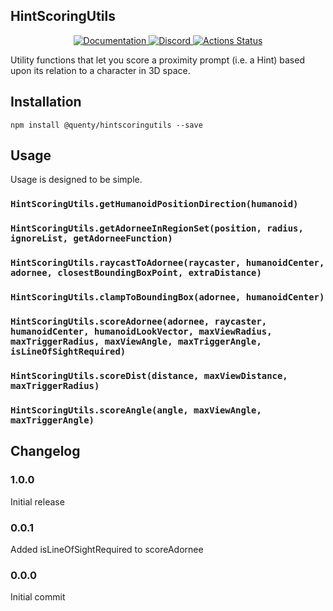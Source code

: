 ## HintScoringUtils
<div align="center">
  <a href="http://quenty.github.io/api/">
    <img src="https://img.shields.io/badge/docs-website-green.svg" alt="Documentation" />
  </a>
  <a href="https://discord.gg/mhtGUS8">
    <img src="https://img.shields.io/badge/discord-nevermore-blue.svg" alt="Discord" />
  </a>
  <a href="https://github.com/Quenty/NevermoreEngine/actions">
    <img src="https://github.com/Quenty/NevermoreEngine/workflows/luacheck/badge.svg" alt="Actions Status" />
  </a>
</div>

Utility functions that let you score a proximity prompt (i.e. a Hint) based upon its relation to a character in 3D space.

## Installation
```
npm install @quenty/hintscoringutils --save
```

## Usage
Usage is designed to be simple.

### `HintScoringUtils.getHumanoidPositionDirection(humanoid)`

### `HintScoringUtils.getAdorneeInRegionSet(position, radius, ignoreList, getAdorneeFunction)`

### `HintScoringUtils.raycastToAdornee(raycaster, humanoidCenter, adornee, closestBoundingBoxPoint, extraDistance)`

### `HintScoringUtils.clampToBoundingBox(adornee, humanoidCenter)`

### `HintScoringUtils.scoreAdornee(adornee, raycaster, humanoidCenter, humanoidLookVector, maxViewRadius, maxTriggerRadius, maxViewAngle, maxTriggerAngle, isLineOfSightRequired)`

### `HintScoringUtils.scoreDist(distance, maxViewDistance, maxTriggerRadius)`

### `HintScoringUtils.scoreAngle(angle, maxViewAngle, maxTriggerAngle)`


## Changelog

### 1.0.0
Initial release

### 0.0.1
Added isLineOfSightRequired to scoreAdornee

### 0.0.0
Initial commit
